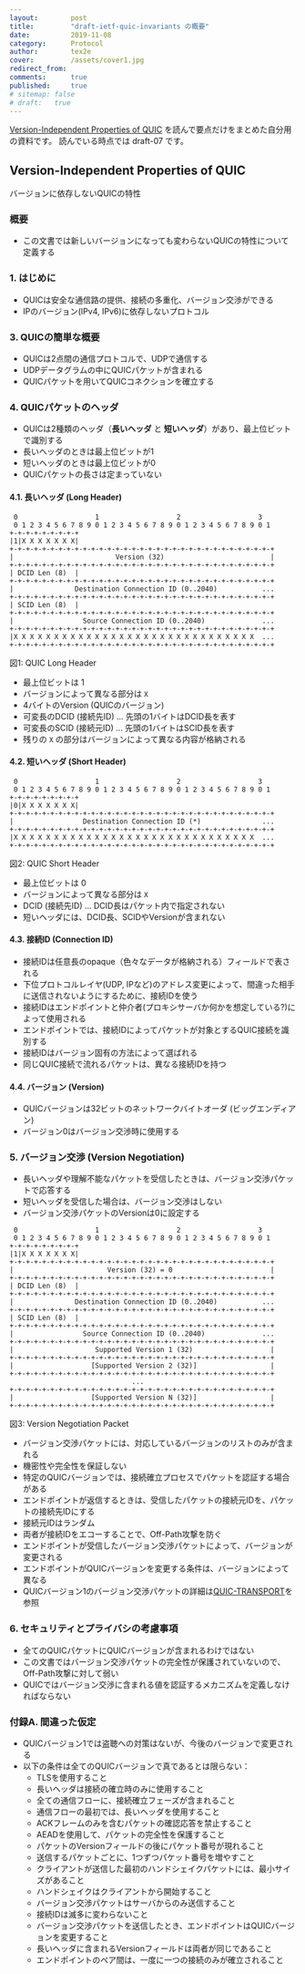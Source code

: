 ```yaml
---
layout:        post
title:         "draft-ietf-quic-invariants の概要"
date:          2019-11-08
category:      Protocol
author:        tex2e
cover:         /assets/cover1.jpg
redirect_from:
comments:      true
published:     true
# sitemap: false
# draft:   true
---
```


[Version-Independent Properties of QUIC](https://www.rfc-editor.org/rfc/rfc8999.html) を読んで要点だけをまとめた自分用の資料です。
読んでいる時点では draft-07 です。


## Version-Independent Properties of QUIC

バージョンに依存しないQUICの特性

### 概要

- この文書では新しいバージョンになっても変わらないQUICの特性について定義する

### 1. はじめに

- QUICは安全な通信路の提供、接続の多重化、バージョン交渉ができる
- IPのバージョン(IPv4, IPv6)に依存しないプロトコル

### 3. QUICの簡単な概要

- QUICは2点間の通信プロトコルで、UDPで通信する
- UDPデータグラムの中にQUICパケットが含まれる
- QUICパケットを用いてQUICコネクションを確立する

### 4. QUICパケットのヘッダ

- QUICは2種類のヘッダ（**長いヘッダ** と **短いヘッダ**）があり、最上位ビットで識別する
- 長いヘッダのときは最上位ビットが1
- 短いヘッダのときは最上位ビットが0
- QUICパケットの長さは定まっていない

#### 4.1. 長いヘッダ (Long Header)

```fig
 0                   1                   2                   3
 0 1 2 3 4 5 6 7 8 9 0 1 2 3 4 5 6 7 8 9 0 1 2 3 4 5 6 7 8 9 0 1
+-+-+-+-+-+-+-+-+
|1|X X X X X X X|
+-+-+-+-+-+-+-+-+-+-+-+-+-+-+-+-+-+-+-+-+-+-+-+-+-+-+-+-+-+-+-+-+
|                         Version (32)                          |
+-+-+-+-+-+-+-+-+-+-+-+-+-+-+-+-+-+-+-+-+-+-+-+-+-+-+-+-+-+-+-+-+
| DCID Len (8)  |
+-+-+-+-+-+-+-+-+-+-+-+-+-+-+-+-+-+-+-+-+-+-+-+-+-+-+-+-+-+-+-+-+
|               Destination Connection ID (0..2040)           ...
+-+-+-+-+-+-+-+-+-+-+-+-+-+-+-+-+-+-+-+-+-+-+-+-+-+-+-+-+-+-+-+-+
| SCID Len (8)  |
+-+-+-+-+-+-+-+-+-+-+-+-+-+-+-+-+-+-+-+-+-+-+-+-+-+-+-+-+-+-+-+-+
|                 Source Connection ID (0..2040)              ...
+-+-+-+-+-+-+-+-+-+-+-+-+-+-+-+-+-+-+-+-+-+-+-+-+-+-+-+-+-+-+-+-+
|X X X X X X X X X X X X X X X X X X X X X X X X X X X X X X  ...
+-+-+-+-+-+-+-+-+-+-+-+-+-+-+-+-+-+-+-+-+-+-+-+-+-+-+-+-+-+-+-+-+
```

図1: QUIC Long Header

- 最上位ビットは 1
- バージョンによって異なる部分は `X`
- 4バイトのVersion (QUICのバージョン)
- 可変長のDCID (接続先ID) ... 先頭の1バイトはDCID長を表す
- 可変長のSCID (接続元ID) ... 先頭の1バイトはSCID長を表す
- 残りの `X` の部分はバージョンによって異なる内容が格納される

#### 4.2. 短いヘッダ (Short Header)

```fig
 0                   1                   2                   3
 0 1 2 3 4 5 6 7 8 9 0 1 2 3 4 5 6 7 8 9 0 1 2 3 4 5 6 7 8 9 0 1
+-+-+-+-+-+-+-+-+
|0|X X X X X X X|
+-+-+-+-+-+-+-+-+-+-+-+-+-+-+-+-+-+-+-+-+-+-+-+-+-+-+-+-+-+-+-+-+
|                 Destination Connection ID (*)               ...
+-+-+-+-+-+-+-+-+-+-+-+-+-+-+-+-+-+-+-+-+-+-+-+-+-+-+-+-+-+-+-+-+
|X X X X X X X X X X X X X X X X X X X X X X X X X X X X X X  ...
+-+-+-+-+-+-+-+-+-+-+-+-+-+-+-+-+-+-+-+-+-+-+-+-+-+-+-+-+-+-+-+-+
```

図2: QUIC Short Header

- 最上位ビットは 0
- バージョンによって異なる部分は `X`
- DCID (接続先ID) ... DCID長はパケット内で指定されない
- 短いヘッダには、DCID長、SCIDやVersionが含まれない

#### 4.3. 接続ID (Connection ID)

- 接続IDは任意長のopaque（色々なデータが格納される）フィールドで表される
- 下位プロトコルレイヤ(UDP, IPなど)のアドレス変更によって、間違った相手に送信されないようにするために、接続IDを使う
- 接続IDはエンドポイントと仲介者(プロキシサーバか何かを想定している?)によって使用される
- エンドポイントでは、接続IDによってパケットが対象とするQUIC接続を識別する
- 接続IDはバージョン固有の方法によって選ばれる
- 同じQUIC接続で流れるパケットは、異なる接続IDを持つ

#### 4.4. バージョン (Version)

- QUICバージョンは32ビットのネットワークバイトオーダ (ビッグエンディアン)
- バージョン0はバージョン交渉時に使用する


### 5. バージョン交渉 (Version Negotiation)

- 長いヘッダや理解不能なパケットを受信したときは、バージョン交渉パケットで応答する
- 短いヘッダを受信した場合は、バージョン交渉はしない
- バージョン交渉パケットのVersionは0に設定する

```fig
 0                   1                   2                   3
 0 1 2 3 4 5 6 7 8 9 0 1 2 3 4 5 6 7 8 9 0 1 2 3 4 5 6 7 8 9 0 1
+-+-+-+-+-+-+-+-+
|1|X X X X X X X|
+-+-+-+-+-+-+-+-+-+-+-+-+-+-+-+-+-+-+-+-+-+-+-+-+-+-+-+-+-+-+-+-+
|                       Version (32) = 0                        |
+-+-+-+-+-+-+-+-+-+-+-+-+-+-+-+-+-+-+-+-+-+-+-+-+-+-+-+-+-+-+-+-+
| DCID Len (8)  |
+-+-+-+-+-+-+-+-+-+-+-+-+-+-+-+-+-+-+-+-+-+-+-+-+-+-+-+-+-+-+-+-+
|               Destination Connection ID (0..2040)           ...
+-+-+-+-+-+-+-+-+-+-+-+-+-+-+-+-+-+-+-+-+-+-+-+-+-+-+-+-+-+-+-+-+
| SCID Len (8)  |
+-+-+-+-+-+-+-+-+-+-+-+-+-+-+-+-+-+-+-+-+-+-+-+-+-+-+-+-+-+-+-+-+
|                 Source Connection ID (0..2040)              ...
+-+-+-+-+-+-+-+-+-+-+-+-+-+-+-+-+-+-+-+-+-+-+-+-+-+-+-+-+-+-+-+-+
|                    Supported Version 1 (32)                   |
+-+-+-+-+-+-+-+-+-+-+-+-+-+-+-+-+-+-+-+-+-+-+-+-+-+-+-+-+-+-+-+-+
|                   [Supported Version 2 (32)]                  |
+-+-+-+-+-+-+-+-+-+-+-+-+-+-+-+-+-+-+-+-+-+-+-+-+-+-+-+-+-+-+-+-+
                              ...
+-+-+-+-+-+-+-+-+-+-+-+-+-+-+-+-+-+-+-+-+-+-+-+-+-+-+-+-+-+-+-+-+
|                   [Supported Version N (32)]                  |
+-+-+-+-+-+-+-+-+-+-+-+-+-+-+-+-+-+-+-+-+-+-+-+-+-+-+-+-+-+-+-+-+
```

図3: Version Negotiation Packet

- バージョン交渉パケットには、対応しているバージョンのリストのみが含まれる
- 機密性や完全性を保証しない
- 特定のQUICバージョンでは、接続確立プロセスでパケットを認証する場合がある
- エンドポイントが返信するときは、受信したパケットの接続元IDを、パケットの接続先IDにする
- 接続元IDはランダム
- 両者が接続IDをエコーすることで、Off-Path攻撃を防ぐ
- エンドポイントが受信したバージョン交渉パケットによって、バージョンが変更される
- エンドポイントがQUICバージョンを変更する条件は、バージョンによって異なる
- QUICバージョン1のバージョン交渉パケットの詳細は[QUIC-TRANSPORT](https://tools.ietf.org/html/draft-ietf-quic-transport)を参照


### 6. セキュリティとプライバシの考慮事項

- 全てのQUICパケットにQUICバージョンが含まれるわけではない
- この文書ではバージョン交渉パケットの完全性が保護されていないので、Off-Path攻撃に対して弱い
- QUICではバージョン交渉に含まれる値を認証するメカニズムを定義しなければならない


### 付録A. 間違った仮定

- QUICバージョン1では盗聴への対策はないが、今後のバージョンで変更される
- 以下の条件は全てのQUICバージョンで真であるとは限らない：
  - TLSを使用すること
  - 長いヘッダは接続の確立時のみに使用すること
  - 全ての通信フローに、接続確立フェーズが含まれること
  - 通信フローの最初では、長いヘッダを使用すること
  - ACKフレームのみを含むパケットの確認応答を禁止すること
  - AEADを使用して、パケットの完全性を保護すること
  - パケットのVersionフィールドの後にパケット番号が現れること
  - 送信するパケットごとに、1つずつパケット番号を増やすこと
  - クライアントが送信した最初のハンドシェイクパケットには、最小サイズがあること
  - ハンドシェイクはクライアントから開始すること
  - バージョン交渉パケットはサーバからのみ送信すること
  - 接続IDは滅多に変わらないこと
  - バージョン交渉パケットを送信したとき、エンドポイントはQUICバージョンを変更すること
  - 長いヘッダに含まれるVersionフィールドは両者が同じであること
  - エンドポイントのペア間は、一度に一つの接続のみが確立されること

